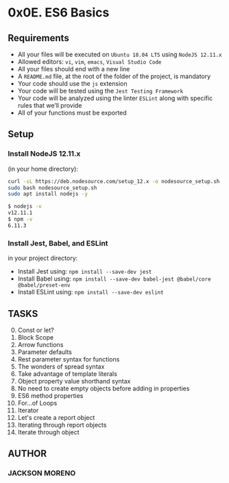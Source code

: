 # 0x0E. ES6 Basics

## Requirements

+ All your files will be executed on `Ubuntu 18.04 LTS` using `NodeJS 12.11.x`
+ Allowed editors: `vi`, `vim`, `emacs`, `Visual Studio Code`
+ All your files should end with a new line
+ A `README.md` file, at the root of the folder of the project, is mandatory
+ Your code should use the `js` extension
+ Your code will be tested using the `Jest Testing Framework`
+ Your code will be analyzed using the linter `ESLint` along with specific rules that we’ll provide
+ All of your functions must be exported

## Setup

### Install NodeJS 12.11.x

(in your home directory):

```bash
curl -sL https://deb.nodesource.com/setup_12.x -o nodesource_setup.sh
sudo bash nodesource_setup.sh
sudo apt install nodejs -y

$ nodejs -v
v12.11.1
$ npm -v
6.11.3
```

### Install Jest, Babel, and ESLint

in your project directory:

+ Install Jest using: `npm install --save-dev jest`
+ Install Babel using: `npm install --save-dev babel-jest @babel/core @babel/preset-env`
+ Install ESLint using: `npm install --save-dev eslint`

## TASKS

0. Const or let?
1. Block Scope
2. Arrow functions
3. Parameter defaults
4. Rest parameter syntax for functions
5. The wonders of spread syntax
6. Take advantage of template literals
7. Object property value shorthand syntax
8. No need to create empty objects before adding in properties
9. ES6 method properties
10. For...of Loops
11. Iterator
12. Let's create a report object
13. Iterating through report objects
14. Iterate through object

## AUTHOR

### JACKSON MORENO

